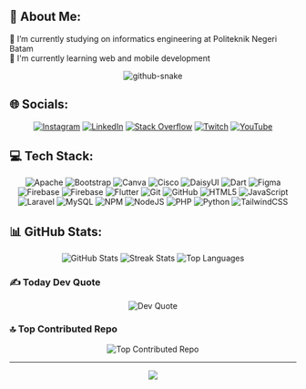 ## 💫 About Me:
🔭 I’m currently studying on informatics engineering at Politeknik Negeri Batam<br>🌱 I'm currently learning web and mobile development

<center>
    <picture>
    <source media="(prefers-color-scheme: dark)" srcset="https://raw.githubusercontent.com/LeaAntony/LeaAntony/output/github-snake-dark.svg" />
    <source media="(prefers-color-scheme: light)" srcset="https://raw.githubusercontent.com/LeaAntony/LeaAntony/output/github-snake.svg" />
    <img alt="github-snake" src="https://raw.githubusercontent.com/LeaAntony/LeaAntony/output/github-snake.svg" />
    </picture>
</center>

## 🌐 Socials:
<center>
    <a href="https://instagram.com/leaantony17" target="_blank"><img src="https://img.shields.io/badge/Instagram-%23E4405F.svg?logo=Instagram&logoColor=white" alt="Instagram"></a>
    <a href="https://linkedin.com/in/lea-antony" target="_blank"><img src="https://img.shields.io/badge/LinkedIn-%230077B5.svg?logo=linkedin&logoColor=white" alt="LinkedIn"></a>
    <a href="https://stackoverflow.com/users/29324965" target="_blank"><img src="https://img.shields.io/badge/-Stackoverflow-FE7A16?logo=stack-overflow&logoColor=white" alt="Stack Overflow"></a>
    <a href="https://twitch.tv/leants7" target="_blank"><img src="https://img.shields.io/badge/Twitch-%239146FF.svg?logo=Twitch&logoColor=white" alt="Twitch"></a>
    <a href="https://youtube.com/@leaantony17" target="_blank"><img src="https://img.shields.io/badge/YouTube-%23FF0000.svg?logo=YouTube&logoColor=white" alt="YouTube"></a>
</center>

## 💻 Tech Stack:
<center>
    <img src="https://img.shields.io/badge/apache-%23D42029.svg?style=flat&logo=apache&logoColor=white" alt="Apache">
    <img src="https://img.shields.io/badge/bootstrap-%238511FA.svg?style=flat&logo=bootstrap&logoColor=white" alt="Bootstrap"> 
    <img src="https://img.shields.io/badge/Canva-%2300C4CC.svg?style=flat&logo=Canva&logoColor=white" alt="Canva">
    <img src="https://img.shields.io/badge/cisco-%23049fd9.svg?style=flat&logo=cisco&logoColor=black" alt="Cisco">
    <img src="https://img.shields.io/badge/daisyui-5A0EF8?style=flat&logo=daisyui&logoColor=white" alt="DaisyUI">
    <img src="https://img.shields.io/badge/dart-%230175C2.svg?style=flat&logo=dart&logoColor=white" alt="Dart">
    <img src="https://img.shields.io/badge/figma-%23F24E1E.svg?style=flat&logo=figma&logoColor=white" alt="Figma">
    <img src="https://img.shields.io/badge/firebase-%23039BE5.svg?style=flat&logo=firebase" alt="Firebase">
    <img src="https://img.shields.io/badge/firebase-a08021?style=flat&logo=firebase&logoColor=ffcd34" alt="Firebase">
    <img src="https://img.shields.io/badge/Flutter-%2302569B.svg?style=flat&logo=Flutter&logoColor=white" alt="Flutter">
    <img src="https://img.shields.io/badge/git-%23F05033.svg?style=flat&logo=git&logoColor=white" alt="Git">
    <img src="https://img.shields.io/badge/github-%23121011.svg?style=flat&logo=github&logoColor=white" alt="GitHub">
    <img src="https://img.shields.io/badge/html5-%23E34F26.svg?style=flat&logo=html5&logoColor=white" alt="HTML5">
    <img src="https://img.shields.io/badge/javascript-%23323330.svg?style=flat&logo=javascript&logoColor=%23F7DF1E" alt="JavaScript">
    <img src="https://img.shields.io/badge/laravel-%23FF2D20.svg?style=flat&logo=laravel&logoColor=white" alt="Laravel">
    <img src="https://img.shields.io/badge/mysql-4479A1.svg?style=flat&logo=mysql&logoColor=white" alt="MySQL">
    <img src="https://img.shields.io/badge/NPM-%23CB3837.svg?style=flat&logo=npm&logoColor=white" alt="NPM">
    <img src="https://img.shields.io/badge/node.js-6DA55F?style=flat&logo=node.js&logoColor=white" alt="NodeJS">
    <img src="https://img.shields.io/badge/php-%23777BB4.svg?style=flat&logo=php&logoColor=white" alt="PHP">
    <img src="https://img.shields.io/badge/python-3670A0?style=flat&logo=python&logoColor=ffdd54" alt="Python">
    <img src="https://img.shields.io/badge/tailwindcss-%2338B2AC.svg?style=flat&logo=tailwind-css&logoColor=white" alt="TailwindCSS">
</center>

## 📊 GitHub Stats:
<center>
    <img src="https://github-readme-stats.vercel.app/api?username=LeaAntony&theme=catppuccin_mocha&hide_border=false&include_all_commits=true&count_private=true" alt="GitHub Stats">
    <img src="https://github-readme-streak-stats.herokuapp.com/?user=LeaAntony&theme=catppuccin_mocha&hide_border=false" alt="Streak Stats">
    <img src="https://github-readme-stats.vercel.app/api/top-langs/?username=LeaAntony&theme=catppuccin_mocha&hide_border=false&include_all_commits=true&count_private=true&layout=compact" alt="Top Languages">
</center>

### ✍️ Today Dev Quote
<center>
    <img src="https://quotes-github-readme.vercel.app/api?type=horizontal&theme=tokyonight" alt="Dev Quote">
</center>

### 🔝 Top Contributed Repo
<center>
    <img src="https://github-contributor-stats.vercel.app/api?username=LeaAntony&limit=5&theme=catppuccin_mocha&combine_all_yearly_contributions=true" alt="Top Contributed Repo">
</center>

---
<center>

[![](https://visitcount.itsvg.in/api?id=LeaAntony&icon=0&color=1)](https://visitcount.itsvg.in)

</center>

<!-- Proudly created with GPRM ( https://gprm.itsvg.in ) -->
